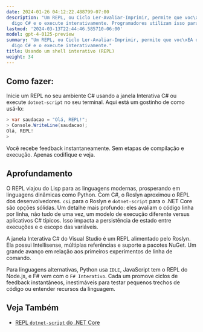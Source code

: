 ```yaml
---
date: 2024-01-26 04:12:22.488799-07:00
description: "Um REPL, ou Ciclo Ler-Avaliar-Imprimir, permite que voc\xEA digite c\xF3\
  digo C# e o execute interativamente. Programadores utilizam isso para experimentos\u2026"
lastmod: '2024-03-13T22:44:46.585710-06:00'
model: gpt-4-0125-preview
summary: "Um REPL, ou Ciclo Ler-Avaliar-Imprimir, permite que voc\xEA digite c\xF3\
  digo C# e o execute interativamente."
title: Usando um shell interativo (REPL)
weight: 34
---
```


## Como fazer:
Inicie um REPL no seu ambiente C# usando a janela Interativa C# ou execute `dotnet-script` no seu terminal. Aqui está um gostinho de como usá-lo:

```csharp
> var saudacao = "Olá, REPL!";
> Console.WriteLine(saudacao);
Olá, REPL!
>
```

Você recebe feedback instantaneamente. Sem etapas de compilação e execução. Apenas codifique e veja.

## Aprofundamento
O REPL viajou do Lisp para as linguagens modernas, prosperando em linguagens dinâmicas como Python. Com C#, o Roslyn aproximou o REPL dos desenvolvedores. `csi` para o Roslyn e `dotnet-script` para o .NET Core são opções sólidas. Um detalhe mais profundo: eles avaliam o código linha por linha, não tudo de uma vez, um modelo de execução diferente versus aplicativos C# típicos. Isso impacta a persistência de estado entre execuções e o escopo das variáveis.

A janela Interativa C# do Visual Studio é um REPL alimentado pelo Roslyn. Ela possui Intellisense, múltiplas referências e suporte a pacotes NuGet. Um grande avanço em relação aos primeiros experimentos de linha de comando.

Para linguagens alternativas, Python usa `IDLE`, JavaScript tem o REPL do Node.js, e F# vem com o `F# Interativo`. Cada um promove ciclos de feedback instantâneos, inestimáveis para testar pequenos trechos de código ou entender recursos da linguagem.

## Veja Também
- [REPL `dotnet-script` do .NET Core](https://github.com/filipw/dotnet-script)
